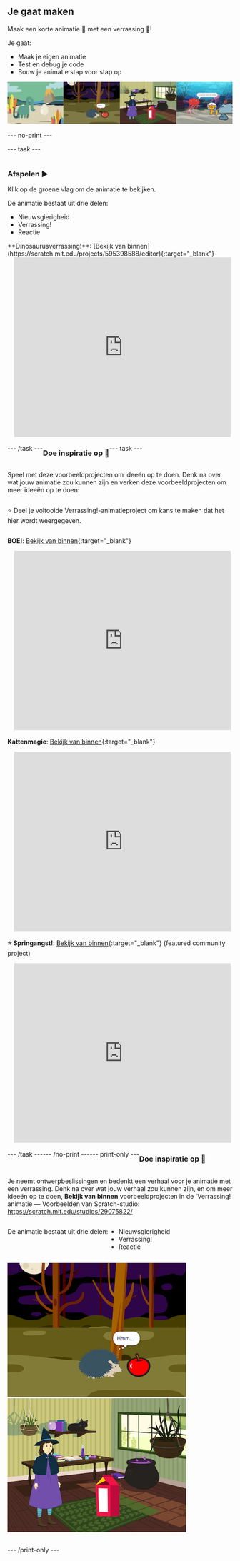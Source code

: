 ## Je gaat maken

Maak een korte animatie 🎥 met een verrassing 🎉!

Je gaat:

+ Maak je eigen animatie
+ Test en debug je code
+ Bouw je animatie stap voor stap op

![Voorbeelden van projecten.](images/surprise-example.png)

--- no-print ---

--- task ---

<div style="display: flex; flex-wrap: wrap">
<div style="flex-basis: 200px; flex-grow: 1">  

### Afspelen ▶️ 

Klik op de groene vlag om de animatie te bekijken.

De animatie bestaat uit drie delen:
+ Nieuwsgierigheid
+ Verrassing!
+ Reactie

</div>
<div>
**Dinosaurusverrassing!**: [Bekijk van binnen](https://scratch.mit.edu/projects/595398588/editor){:target="_blank"}
<div class="scratch-preview" style="margin-left: 15px;">
  <iframe allowtransparency="true" width="485" height="402" src="https://scratch.mit.edu/projects/embed/495932563/?autostart=false" frameborder="0"></iframe>
</div>

</div>

--- /task ---

### Doe inspiratie op 💭

--- task ---

Speel met deze voorbeeldprojecten om ideeën op te doen. Denk na over wat jouw animatie zou kunnen zijn en verken deze voorbeeldprojecten om meer ideeën op te doen:

⭐ Deel je voltooide Verrassing!-animatieproject om kans te maken dat het hier wordt weergegeven.

**BOE!**: [Bekijk van binnen](https://scratch.mit.edu/projects/498655116/editor){:target="_blank"}
<div class="scratch-preview" style="margin-left: 15px;">
  <iframe allowtransparency="true" width="485" height="402" src="https://scratch.mit.edu/projects/embed/498655116/?autostart=false" frameborder="0"></iframe>
</div>

**Kattenmagie**: [Bekijk van binnen](https://scratch.mit.edu/projects/498615133/editor){:target="_blank"}
<div class="scratch-preview" style="margin-left: 15px;">
  <iframe allowtransparency="true" width="485" height="402" src="https://scratch.mit.edu/projects/embed/498615133/?autostart=false" frameborder="0"></iframe>
</div>

**⭐ Springangst!**: [Bekijk van binnen](https://scratch.mit.edu/projects/720220722/editor){:target="_blank"} (featured community project)
<div class="scratch-preview" style="margin-left: 15px;">
  <iframe allowtransparency="true" width="485" height="402" src="https://scratch.mit.edu/projects/embed/720220722/?autostart=false" frameborder="0"></iframe>
</div>

--- /task ---

--- /no-print ---

--- print-only ---

### Doe inspiratie op 💭

Je neemt ontwerpbeslissingen en bedenkt een verhaal voor je animatie met een verrassing. Denk na over wat jouw verhaal zou kunnen zijn, en om meer ideeën op te doen, **Bekijk van binnen** voorbeeldprojecten in de 'Verrassing! animatie — Voorbeelden van Scratch-studio: https://scratch.mit.edu/studios/29075822/

De animatie bestaat uit drie delen:
+ Nieuwsgierigheid
+ Verrassing!
+ Reactie

![Het 'BOE!' project.](images/boo.png) ![Het 'Kattenmagie' project.](images/cat-magic.png)

--- /print-only ---

 
